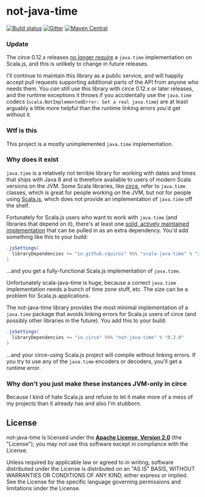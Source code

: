 # not-java-time

[![Build status](https://img.shields.io/travis/circe/not-java-time/master.svg)](https://travis-ci.org/circe/not-java-time)
[![Gitter](https://img.shields.io/badge/gitter-join%20chat-green.svg)](https://gitter.im/circe/circe)
[![Maven Central](https://img.shields.io/maven-central/v/io.circe/not-java-time_sjs0.6_2.13.svg)](https://maven-badges.herokuapp.com/maven-central/io.circe/not-java-time_sjs0.6_2.13)

### Update

The circe 0.12.x releases [no longer require](https://github.com/circe/circe/issues/1245#issuecomment-529189171)
a `java.time` implementation on Scala.js, and this is unlikely to change in future releases.

I'll continue to maintain this library as a public service, and will happily accept pull requests
supporting additional parts of the API from anyone who needs them. You _can_ still use this library
with circe 0.12.x or later releases, and the runtime exceptions it throws if you accidentally use the
`java.time` codecs (`scala.NotImplementedError: Get a real java.time`) are at least arguably a little
more helpful than the runtime linking errors you'd get without it.

### Wtf is this

This project is a mostly unimplemented `java.time` implementation.

### Why does it exist

`java.time` is a relatively not terrible library for working with dates and times that ships with
Java 8 and is therefore available to users of modern Scala versions on the JVM. Some Scala
libraries, like [circe][circe], refer to `java.time` classes, which is great for people working on
the JVM, but not for people using [Scala.js][scalajs], which does not provide an implementation of
`java.time` off the shelf.

Fortunately for Scala.js users who want to work with `java.time` (and libraries that depend on it),
there's at least one [solid, actively maintained implementation](https://github.com/cquiroz/scala-java-time)
that can be pulled in as an extra dependency. You'd add something like this to your build:

```scala
.jsSettings(
  libraryDependencies += "io.github.cquiroz" %%% "scala-java-time" % "2.0.0-RC3"
)
```
…and you get a fully-functional Scala.js implementation of `java.time`.


Unfortunately scala-java-time is huge, because a correct `java.time` implementation needs a bunch of
time zone stuff, etc. The size can be a problem for Scala.js applications.

The not-java-time library provides the most minimal implementation of a `java.time` package that
avoids linking errors for Scala.js users of circe (and possibly other libraries in the future). You
add this to your build:

```scala
.jsSettings(
  libraryDependencies += "io.circe" %%% "not-java-time" % "0.2.0"
)
```

…and your circe-using Scala.js project will compile without linking errors. If you try to use any of
the `java.time` encoders or decoders, you'll get a runtime error.

### Why don't you just make these instances JVM-only in circe

Because I kind of hate Scala.js and refuse to let it make more of a mess of my projects than it
already has and also I'm stubborn.

## License

not-java-time is licensed under the **[Apache License, Version 2.0][apache]** (the
"License"); you may not use this software except in compliance with the License.

Unless required by applicable law or agreed to in writing, software
distributed under the License is distributed on an "AS IS" BASIS,
WITHOUT WARRANTIES OR CONDITIONS OF ANY KIND, either express or implied.
See the License for the specific language governing permissions and
limitations under the License.

[apache]: http://www.apache.org/licenses/LICENSE-2.0
[circe]: https://github.com/travisbrown/circe
[scala-java-time]: https://github.com/cquiroz/scala-java-time
[scalajs]: https://www.scala-js.org/

